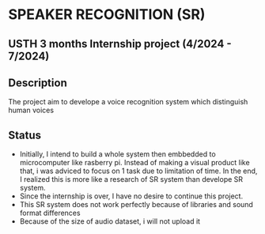 # SPEAKER RECOGNITION (SR)
## USTH 3 months Internship project (4/2024 - 7/2024)

## Description
The project aim to develope a voice recognition system which distinguish human voices

## Status
- Initially, I intend to build a whole system then embbedded to microcomputer like rasberry pi. Instead of making a visual product like that, i was adviced to focus on 1 task due to limitation of time. In the end, I realized this is more like a research of SR system than develope SR system.
- Since the internship is over, I have no desire to continue this project.
- This SR system does not work perfectly because of libraries and sound format differences
- Because of the size of audio dataset, i will not upload it